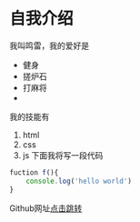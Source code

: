 # 自我介绍
我叫鸣雷，我的爱好是
* 健身
* 搓炉石
* 打麻将
* 
我的技能有
1. html
2. css
3. js
下面我将写一段代码
``` javascript
fuction f(){
    console.log('hello world')
}
```
Github网址[点击跳转](https://github.com/)